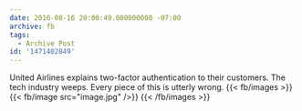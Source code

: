 ```yaml
---
date: 2016-08-16 20:00:49.000000000 -07:00
archive: fb
tags: 
  - Archive Post
id: '1471402849'
---
```


United Airlines explains two-factor authentication to their customers. The tech industry weeps. Every piece of this is utterly wrong.
{{< fb/images >}}
{{< fb/image src="image.jpg" />}}
{{< /fb/images >}}
